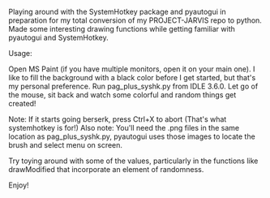 Playing around with the SystemHotkey package and pyautogui in preparation for
my total conversion of my PROJECT-JARVIS repo to python. Made some interesting 
drawing functions while getting familiar with pyautogui and SystemHotkey.

Usage:

Open MS Paint (if you have multiple monitors, open it on your main one).
I like to fill the background with a black color before I get started,
but that's my personal preference.
Run pag_plus_syshk.py from IDLE 3.6.0.
Let go of the mouse, sit back and watch some colorful and random things get created!

Note: If it starts going berserk, press Ctrl+X to abort (That's what systemhotkey is for!)
Also note: You'll need the .png files in the same location as pag_plus_syshk.py, pyautogui
uses those images to locate the brush and select menu on screen.

Try toying around with some of the values, particularly in the functions like 
drawModified that incorporate an element of randomness.

Enjoy!